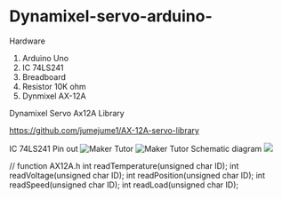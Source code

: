 # Dynamixel-servo-arduino-

Hardware
1. Arduino Uno
2. IC 74LS241
3. Breadboard
4. Resistor 10K ohm
5. Dynmixel AX-12A

Dynamixel Servo Ax12A Library

https://github.com/jumejume1/AX-12A-servo-library

IC 74LS241 Pin out
![Maker Tutor](https://2.bp.blogspot.com/-nuNAjKlgayQ/Wm7tyYVYPdI/AAAAAAABANE/v7TxKCNlVEY0X7RibNVjAiODyK7_aQHuQCLcBGAs/w400-h354/74LS241-634933661703906250.jpg)
![Maker Tutor](https://3.bp.blogspot.com/-uiekcEzafyU/Wm7trpZiIGI/AAAAAAABANA/oGn-dDzoHPQGIk6Y0imhS-F4UGoh3Bm8gCLcBGAs/s640/g4084.png)
Schematic diagram
![](https://3.bp.blogspot.com/-5z_xCRi2_IA/Wm6RQb6rbdI/AAAAAAABAIc/BBZIP_DgDAcuWtfGwlymuSlqUDPHnQ4uQCLcBGAs/s640/ax120half_bb.jpg)

//  function AX12A.h
int readTemperature(unsigned char ID);
int readVoltage(unsigned char ID);
int readPosition(unsigned char ID);
int readSpeed(unsigned char ID);
int readLoad(unsigned char ID);
